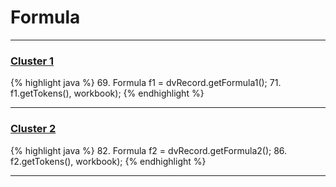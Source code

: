 # Formula

***

### [Cluster 1](./1)
{% highlight java %}
69. Formula f1 = dvRecord.getFormula1();
71.     f1.getTokens(), workbook);
{% endhighlight %}

***

### [Cluster 2](./2)
{% highlight java %}
82. Formula f2 = dvRecord.getFormula2();
86.     f2.getTokens(), workbook);
{% endhighlight %}

***

